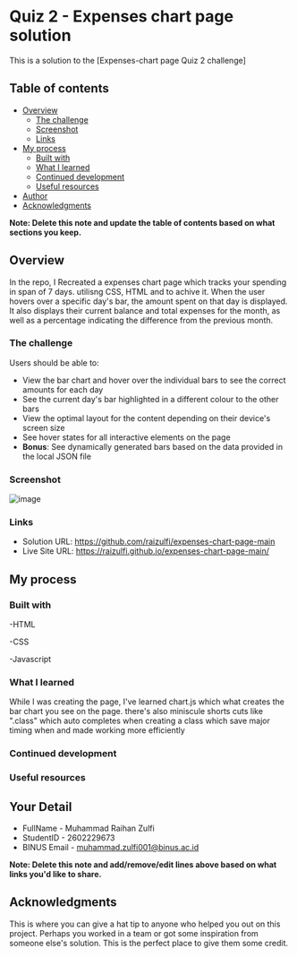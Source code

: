 # Quiz 2 - Expenses chart page solution

This is a solution to the [Expenses-chart page Quiz 2 challenge]

## Table of contents

- [Overview](#overview)
  - [The challenge](#the-challenge)
  - [Screenshot](#screenshot)
  - [Links](#links)
- [My process](#my-process)
  - [Built with](#built-with)
  - [What I learned](#what-i-learned)
  - [Continued development](#continued-development)
  - [Useful resources](#useful-resources)
- [Author](#author)
- [Acknowledgments](#acknowledgments)

**Note: Delete this note and update the table of contents based on what sections you keep.**

## Overview

In the repo, I Recreated a expenses chart page which tracks your spending in span of 7 days. utilisng CSS, HTML and 
to achive it. When the user hovers over a specific day's bar, the amount spent on that day is displayed. It also displays their current balance and total expenses for the month, as well as a percentage indicating the difference from the previous month.
### The challenge

Users should be able to:

- View the bar chart and hover over the individual bars to see the correct amounts for each day
- See the current day's bar highlighted in a different colour to the other bars
- View the optimal layout for the content depending on their device's screen size
- See hover states for all interactive elements on the page
- **Bonus**: See dynamically generated bars based on the data provided in the local JSON file

### Screenshot

![image](https://user-images.githubusercontent.com/114371959/210710235-3da0e001-b8b9-48cf-993a-f819e6ad349e.png)

### Links

- Solution URL: https://github.com/raizulfi/expenses-chart-page-main
- Live Site URL: https://raizulfi.github.io/expenses-chart-page-main/
## My process

### Built with

-HTML

-CSS

-Javascript



### What I learned

While I was creating the page, I've learned chart.js which what creates the bar chart you see on the page. there's also miniscule shorts cuts like ".class" which auto completes when creating a class which save major timing when and made working more efficiently
### Continued development



### Useful resources



## Your Detail 

- FullName - Muhammad Raihan Zulfi
- StudentID - 2602229673
- BINUS Email - muhammad.zulfi001@binus.ac.id

**Note: Delete this note and add/remove/edit lines above based on what links you'd like to share.**

## Acknowledgments

This is where you can give a hat tip to anyone who helped you out on this project. Perhaps you worked in a team or got some inspiration from someone else's solution. This is the perfect place to give them some credit.


